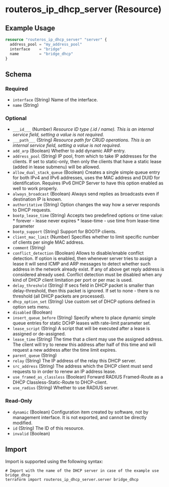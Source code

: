 # routeros_ip_dhcp_server (Resource)


## Example Usage
```terraform
resource "routeros_ip_dhcp_server" "server" {
  address_pool = "my_address_pool"
  interface    = "bridge"
  name         = "bridge_dhcp"
}
```

<!-- schema generated by tfplugindocs -->
## Schema

### Required

- `interface` (String) Name of the interface.
- `name` (String)

### Optional

- `___id___` (Number) <em>Resource ID type (.id / name). This is an internal service field, setting a value is not required.</em>
- `___path___` (String) <em>Resource path for CRUD operations. This is an internal service field, setting a value is not required.</em>
- `add_arp` (Boolean) Whether to add dynamic ARP entry.
- `address_pool` (String) IP pool, from which to take IP addresses for the clients. If set to static-only, then only the clients that have a static lease (added in lease submenu) will be allowed.
- `allow_dual_stack_queue` (Boolean) Creates a single simple queue entry for both IPv4 and IPv6 addresses, uses the MAC address and DUID for identification. Requires IPv6 DHCP Server to have this option enabled as well to work properly.
- `always_broadcast` (Boolean) Always send replies as broadcasts even if destination IP is known.
- `authoritative` (String) Option changes the way how a server responds to DHCP requests.
- `bootp_lease_time` (String) Accepts two predefined options or time value: * forever - lease never expires * lease-time - use time from lease-time parameter
- `bootp_support` (String) Support for BOOTP clients.
- `client_mac_limit` (Number) Specifies whether to limit specific number of clients per single MAC address.
- `comment` (String)
- `conflict_detection` (Boolean) Allows to disable/enable conflict detection. If option is enabled, then whenever server tries to assign a lease it will send ICMP and ARP messages to detect whether such address in the network already exist. If any of above get reply address is considered already used. Conflict detection must be disabled when any kind of DHCP client limitation per port or per mac is used.
- `delay_threshold` (String) If secs field in DHCP packet is smaller than delay-threshold, then this packet is ignored. If set to none - there is no threshold (all DHCP packets are processed).
- `dhcp_option_set` (String) Use custom set of DHCP options defined in option sets menu.
- `disabled` (Boolean)
- `insert_queue_before` (String) Specify where to place dynamic simple queue entries for static DCHP leases with rate-limit parameter set.
- `lease_script` (String) A script that will be executed after a lease is assigned or de-assigned.
- `lease_time` (String) The time that a client may use the assigned address. The client will try to renew this address after half of this time and will request a new address after the time limit expires.
- `parent_queue` (String)
- `relay` (String) The IP address of the relay this DHCP server.
- `src_address` (String) The address which the DHCP client must send requests to in order to renew an IP address lease.
- `use_framed_as_classless` (Boolean) Forward RADIUS Framed-Route as a DHCP Classless-Static-Route to DHCP-client.
- `use_radius` (String) Whether to use RADIUS server.

### Read-Only

- `dynamic` (Boolean) Configuration item created by software, not by management interface. It is not exported, and cannot be directly modified.
- `id` (String) The ID of this resource.
- `invalid` (Boolean)

## Import
Import is supported using the following syntax:
```shell
# Import with the name of the DHCP server in case of the example use bridge_dhcp
terraform import routeros_ip_dhcp_server.server bridge_dhcp
```
